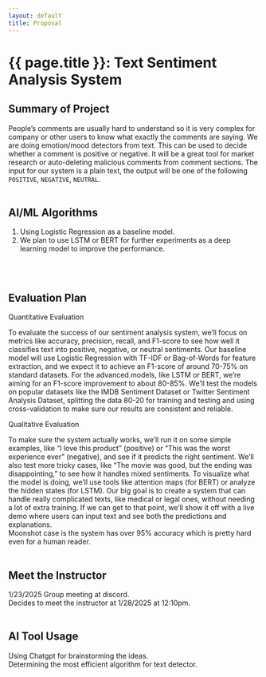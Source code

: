 ```yaml
---
layout: default
title: Proposal
---
```


# {{ page.title }}: Text Sentiment Analysis System


## Summary of Project
People’s comments are usually hard to understand so it is very complex for company or other users to know what exactly the comments are saying. We are doing emotion/mood detectors from text. This can be used to decide whether a comment is positive or negative. It will be a great tool for market research or auto-deleting malicious comments from comment sections. The input for our system is a plain text, the output will be one of the following `POSITIVE`, `NEGATIVE`, `NEUTRAL`.
<br>
<br>

## AI/ML Algorithms<br />
1. Using Logistic Regression as a baseline model.<br />
2. We plan to use LSTM or BERT for further experiments as a deep learning model to improve the performance.
<br>
<br>

## Evaluation Plan<br />
Quantitative Evaluation<br />

To evaluate the success of our sentiment analysis system, we’ll focus on metrics like accuracy, precision, recall, and F1-score to see how well it classifies text into positive, negative, or neutral sentiments. Our baseline model will use Logistic Regression with TF-IDF or Bag-of-Words for feature extraction, and we expect it to achieve an F1-score of around 70-75% on standard datasets. For the advanced models, like LSTM or BERT, we’re aiming for an F1-score improvement to about 80-85%. We’ll test the models on popular datasets like the IMDB Sentiment Dataset or Twitter Sentiment Analysis Dataset, splitting the data 80-20 for training and testing and using cross-validation to make sure our results are consistent and reliable.

Qualitative Evaluation<br />

To make sure the system actually works, we’ll run it on some simple examples, like “I love this product” (positive) or “This was the worst experience ever” (negative), and see if it predicts the right sentiment. We’ll also test more tricky cases, like “The movie was good, but the ending was disappointing,” to see how it handles mixed sentiments. To visualize what the model is doing, we’ll use tools like attention maps (for BERT) or analyze the hidden states (for LSTM). Our big goal is to create a system that can handle really complicated texts, like medical or legal ones, without needing a lot of extra training. If we can get to that point, we’ll show it off with a live demo where users can input text and see both the predictions and explanations.<br />
Moonshot case is the system has over 95% accuracy which is pretty hard even for a human reader.
<br>
<br>

## Meet the Instructor<br />
1/23/2025 Group meeting at discord.<br />
Decides to meet the instructor at 1/28/2025 at 12:10pm.
<br>
<br>

## AI Tool Usage<br />
Using Chatgpt for brainstorming the ideas. <br />
Determining the most efficient algorithm for text detector. <br />

<br>
<br>


